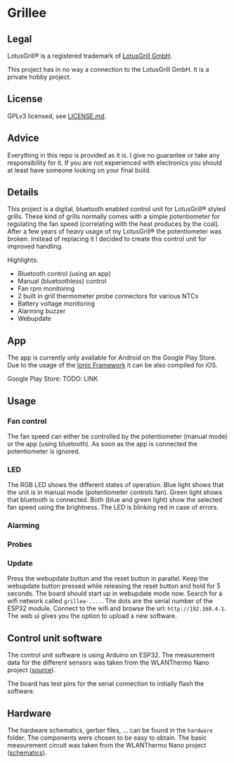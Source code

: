 # Grillee

## Legal
LotusGrill&reg; is a registered trademark of [LotusGrill GmbH](https://lotusgrill.de).

This project has in no way a connection to the LotusGrill GmbH. It is a private hobby project.

## License
GPLv3 licensed, see [LICENSE.md](license.md).

## Advice
Everything in this repo is provided as it is. I give no guarantee or take any responsibility for it. If you are not experienced with electronics you should at least have someone looking on your final build.

## Details
This project is a digital, bluetooth enabled control unit for LotusGrill&reg; styled grills. These kind of grills normally comes with a simple potentiometer for regulating the fan speed (correlating with the heat produces by the coal). After a few years of heavy usage of my LotusGrill&reg; the potentiometer was broken. Instead of replacing it I decided to create this control unit for improved handling.

Highlights:
* Bluetooth control (using an app)
* Manual (bluetoothless) control
* Fan rpm monitoring
* 2 built in grill thermometer probe connectors for various NTCs
* Battery voltage monitoring
* Alarming buzzer
* Webupdate

## App
The app is currently only available for Android on the Google Play Store. Due to the usage of the [Ionic Framework](https://ionicframework.com/) it can be also compiled for iOS.

Google Play Store: TODO: LINK

## Usage
### Fan control
The fan speed can either be controlled by the potentiometer (manual mode) or the app (using bluetooth). As soon as the app is connected the potentiometer is ignored.

### LED
The RGB LED shows the different states of operation. Blue light shows that the unit is in manual mode (potentiometer controls fan). Green light shows that bluetooth is connected. Both (blue and green light) show the selected fan speed using the brightness. The LED is blinking red in case of errors.

### Alarming


### Probes


### Update
Press the webupdate button and the reset button in parallel. Keep the webupdate button pressed while releasing the reset button and hold for 5 seconds. The board should start up in webupdate mode now. Search for a wifi network called `grillee-....`. The dots are the serial number of the ESP32 module. Connect to the wifi and browse the url: `http://192.168.4.1`. The web ui gives you the option to upload a new software.

## Control unit software
The control unit software is using Arduino on ESP32. The measurement data for the different sensors was taken from the WLANThermo Nano project ([source](https://github.com/WLANThermo-nano/WLANThermo_ESP32_Software/blob/master/src/temperature/TemperatureBase.cpp)).

The board has test pins for the serial connection to initially flash the software.

## Hardware
The hardware schematics, gerber files, ... can be found in the `hardware` folder. The components were chosen to be easy to obtain. 
The basic measurement circuit was taken from the WLANThermo Nano project ([schematics](https://github.com/WLANThermo-nano/WLANThermo_nano_Hardware/blob/master/nano%20v1%2B/circuit/Schaltplan%20WLANThermo%20Nano%20V1%2B.pdf)).